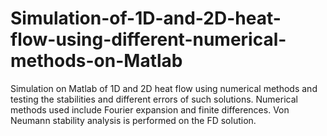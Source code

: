 # Simulation-of-1D-and-2D-heat-flow-using-different-numerical-methods-on-Matlab
Simulation on Matlab of 1D and 2D heat flow using numerical methods and testing the stabilities and different errors of such solutions. Numerical methods used include Fourier expansion and finite differences. Von Neumann stability analysis is performed on the FD solution.
